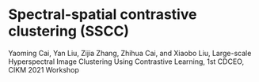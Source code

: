# Spectral-spatial contrastive clustering (SSCC)
Yaoming Cai, Yan Liu, Zijia Zhang, Zhihua Cai, and Xiaobo Liu, Large-scale Hyperspectral Image Clustering Using Contrastive Learning, 1st CDCEO, CIKM 2021 Workshop
